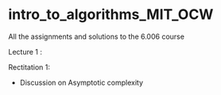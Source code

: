 # intro_to_algorithms_MIT_OCW

All the assignments and solutions to the 6.006 course 


Lecture 1 :

Rectitation 1:

- Discussion on Asymptotic complexity 